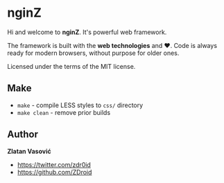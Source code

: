# nginZ

Hi and welcome to **nginZ**. It's powerful web framework.

The framework is built with the **web technologies** and &hearts;. Code is always ready for modern browsers, without purpose for older ones.

Licensed under the terms of the MIT license.

## Make

* `make` - compile LESS styles to `css/` directory
* `make clean` - remove prior builds

## Author

**Zlatan Vasović**
* https://twitter.com/zdr0id
* https://github.com/ZDroid